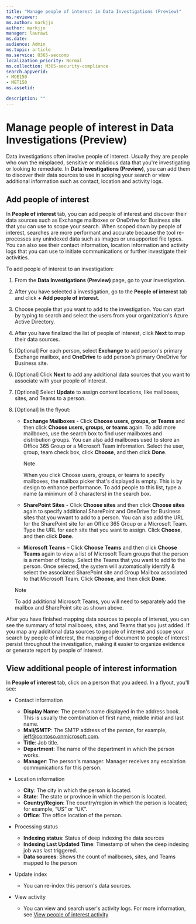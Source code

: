```yaml
---
title: "Manage people of interest in Data Investigations (Preview)"
ms.reviewer: 
ms.author: markjjo
author: markjjo
manager: laurawi
ms.date: 
audience: Admin
ms.topic: article
ms.service: O365-seccomp
localization_priority: Normal
ms.collection: M365-security-compliance 
search.appverid: 
- MOE150
- MET150
ms.assetid: 

description: ""
---
```

# Manage people of interest in Data Investigations (Preview)

Data investigations often involve people of interest. Usually they are people who own the misplaced, sensitive or malicious data that you're investigating or looking to remediate. In **Data Investigations (Preview)**, you can add them to discover their data sources to use in scoping your search or view additional information such as contact, location and activity logs. 


## Add people of interest

In **People of interest** tab, you can add people of interest and discover their data sources such as Exchange mailboxes or OneDrive for Business site that you can use to scope your search. When scoped down by people of interest, searches are more performant and accurate because the tool re-processes any unindexed data such as images or unsupported file types. You can also see their contact information, location information and activity logs that you can use to initiate communications or further investigate their activities. 

To add people of interest to an investigation:

1. From the **Data Investigations (Preview)** page, go to your investigation.
 
2. After you have selected a investigation, go to the **People of interest** tab and click **+ Add people of interest**. 
 
3. Choose people that you want to add to the investigation. You can start by typing to search and select the users from your organization's Azure Active Directory.
 
4. After you have finalized the list of people of interest, click **Next** to map their data sources. 

5. [Optional] For each person, select **Exchange** to add person's primary Exchange mailbox, and **OneDrive** to add person's primary OneDrive for Business site.

6. [Optional] Click **Next** to add any additional data sources that you want to associate with your people of interest.

7. [Optional] Select **Update** to assign content locations, like mailboxes, sites, and Teams to a person. 

8. [Optional] In the flyout:
   
    -  **Exchange Mailboxes** - Click **Choose users, groups, or Teams** and then click **Choose users, groups, or teams** again. To add more mailboxes, use the search box to find user mailboxes and distribution groups. You can also add mailboxes used to store an Office 365 Group or a Microsoft Team information. Select the user, group, team check box, click **Choose**, and then click **Done**.

        > [!NOTE]
        > When you click Choose users, groups, or teams to specify mailboxes, the mailbox picker that's displayed is empty. This is by design to enhance performance. To add people to this list, type a name (a minimum of 3 characters) in the search box.
     
     - **SharePoint Sites** - Click **Choose sites** and then click **Choose sites** again to specify additional SharePoint and OneDrive for Business sites that you wwant to add to a person. You can also add the URL for the SharePoint site for an Office 365 Group or a Microsoft Team. Type the URL for each site that you want to assign. Click **Choose**, and then click **Done**.
     - **Microsoft Teams** – Click **Choose Teams** and then click **Choose Teams** again to view a list of Microsoft Team groups that the person is a member of today. Select the Teams that you want to add to the person. Once selected, the system will automatically identify & select the associated SharePoint site and Group Mailbox associated to that Microsoft Team. Click **Choose**, and then click **Done**.
        
      > [!NOTE]
      > To add additional Microsoft Teams, you will need to separately add the mailbox and SharePoint site as shown above.

After you have finished mapping data sources to people of interest, you can see the summary of total mailboxes, sites, and Teams that you just added. If you map any additional data sources to people of interest and scope your search by people of interest, the mapping of document to people of interest persist throughout the investigation, making it easier to organize evidence or generate report by people of interest. 

## View additional people of interest information

In **People of interest** tab, click on a person that you adeed. In a flyout, you'll see:

- Contact information

  - **Display Name**: The peron's name displayed in the address book. This is usually the combination of first name, middle initial and last name.
  - **Mail/SMTP**: The SMTP address of the person, for example, jeff@contoso.onmicrosoft.com.  
  - **Title**: Job title.
  - **Department**: The name of the department in which the person works.
  - **Manager**: The person's manager. Manager receives any escalation communications for this person.
  
- Location information

  - **City**: The city in which the person is located.
  - **State**: The state or province in which the person is located.
  - **Country/Region**: The country/region in which the person is located; for example, “US” or “UK”.
  - **Office**: The office location of the person.

- Processing status

  - **Indexing status**: Status of deep indexing the data sources
  - **Indexing Last Updated Time**: Timestamp of when the deep indexing job was last triggered.
  - **Data sources**: Shows the count of mailboxes, sites, and Teams mapped to the person

- Update index
    - You can re-index this person's data sources. 

- View activity 

    - You can view and search user's activity logs. For more information, see [View people of interest activity](view-people-of-interest-activity.md) 
